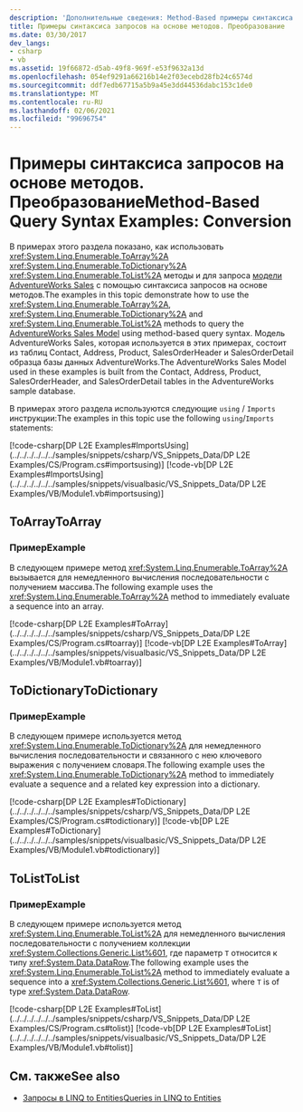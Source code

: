 ```yaml
---
description: 'Дополнительные сведения: Method-Based примеры синтаксиса запросов: преобразование'
title: Примеры синтаксиса запросов на основе методов. Преобразование
ms.date: 03/30/2017
dev_langs:
- csharp
- vb
ms.assetid: 19f66872-d5ab-49f8-969f-e53f9632a13d
ms.openlocfilehash: 054ef9291a66216b14e2f03ecebd28fb24c6574d
ms.sourcegitcommit: ddf7edb67715a5b9a45e3dd44536dabc153c1de0
ms.translationtype: MT
ms.contentlocale: ru-RU
ms.lasthandoff: 02/06/2021
ms.locfileid: "99696754"
---
```

# <a name="method-based-query-syntax-examples-conversion"></a><span data-ttu-id="2e927-103">Примеры синтаксиса запросов на основе методов. Преобразование</span><span class="sxs-lookup"><span data-stu-id="2e927-103">Method-Based Query Syntax Examples: Conversion</span></span>

<span data-ttu-id="2e927-104">В примерах этого раздела показано, как использовать <xref:System.Linq.Enumerable.ToArray%2A> <xref:System.Linq.Enumerable.ToDictionary%2A> <xref:System.Linq.Enumerable.ToList%2A> методы и для запроса [модели AdventureWorks Sales](https://github.com/Microsoft/sql-server-samples/releases/tag/adventureworks) с помощью синтаксиса запросов на основе методов.</span><span class="sxs-lookup"><span data-stu-id="2e927-104">The examples in this topic demonstrate how to use the <xref:System.Linq.Enumerable.ToArray%2A>, <xref:System.Linq.Enumerable.ToDictionary%2A> and <xref:System.Linq.Enumerable.ToList%2A> methods to query the [AdventureWorks Sales Model](https://github.com/Microsoft/sql-server-samples/releases/tag/adventureworks) using method-based query syntax.</span></span> <span data-ttu-id="2e927-105">Модель AdventureWorks Sales, которая используется в этих примерах, состоит из таблиц Contact, Address, Product, SalesOrderHeader и SalesOrderDetail образца базы данных AdventureWorks.</span><span class="sxs-lookup"><span data-stu-id="2e927-105">The AdventureWorks Sales Model used in these examples is built from the Contact, Address, Product, SalesOrderHeader, and SalesOrderDetail tables in the AdventureWorks sample database.</span></span>  
  
 <span data-ttu-id="2e927-106">В примерах этого раздела используются следующие `using` / `Imports` инструкции:</span><span class="sxs-lookup"><span data-stu-id="2e927-106">The examples in this topic use the following `using`/`Imports` statements:</span></span>  
  
 [!code-csharp[DP L2E Examples#ImportsUsing](../../../../../../samples/snippets/csharp/VS_Snippets_Data/DP L2E Examples/CS/Program.cs#importsusing)]
 [!code-vb[DP L2E Examples#ImportsUsing](../../../../../../samples/snippets/visualbasic/VS_Snippets_Data/DP L2E Examples/VB/Module1.vb#importsusing)]  
  
## <a name="toarray"></a><span data-ttu-id="2e927-107">ToArray</span><span class="sxs-lookup"><span data-stu-id="2e927-107">ToArray</span></span>  
  
### <a name="example"></a><span data-ttu-id="2e927-108">Пример</span><span class="sxs-lookup"><span data-stu-id="2e927-108">Example</span></span>  

 <span data-ttu-id="2e927-109">В следующем примере метод <xref:System.Linq.Enumerable.ToArray%2A> вызывается для немедленного вычисления последовательности с получением массива.</span><span class="sxs-lookup"><span data-stu-id="2e927-109">The following example uses the <xref:System.Linq.Enumerable.ToArray%2A> method to immediately evaluate a sequence into an array.</span></span>  
  
 [!code-csharp[DP L2E Examples#ToArray](../../../../../../samples/snippets/csharp/VS_Snippets_Data/DP L2E Examples/CS/Program.cs#toarray)]
 [!code-vb[DP L2E Examples#ToArray](../../../../../../samples/snippets/visualbasic/VS_Snippets_Data/DP L2E Examples/VB/Module1.vb#toarray)]  
  
## <a name="todictionary"></a><span data-ttu-id="2e927-110">ToDictionary</span><span class="sxs-lookup"><span data-stu-id="2e927-110">ToDictionary</span></span>  
  
### <a name="example"></a><span data-ttu-id="2e927-111">Пример</span><span class="sxs-lookup"><span data-stu-id="2e927-111">Example</span></span>  

 <span data-ttu-id="2e927-112">В следующем примере используется метод <xref:System.Linq.Enumerable.ToDictionary%2A> для немедленного вычисления последовательности и связанного с нею ключевого выражения с получением словаря.</span><span class="sxs-lookup"><span data-stu-id="2e927-112">The following example uses the <xref:System.Linq.Enumerable.ToDictionary%2A> method to immediately evaluate a sequence and a related key expression into a dictionary.</span></span>  
  
 [!code-csharp[DP L2E Examples#ToDictionary](../../../../../../samples/snippets/csharp/VS_Snippets_Data/DP L2E Examples/CS/Program.cs#todictionary)]
 [!code-vb[DP L2E Examples#ToDictionary](../../../../../../samples/snippets/visualbasic/VS_Snippets_Data/DP L2E Examples/VB/Module1.vb#todictionary)]  
  
## <a name="tolist"></a><span data-ttu-id="2e927-113">ToList</span><span class="sxs-lookup"><span data-stu-id="2e927-113">ToList</span></span>  
  
### <a name="example"></a><span data-ttu-id="2e927-114">Пример</span><span class="sxs-lookup"><span data-stu-id="2e927-114">Example</span></span>  

 <span data-ttu-id="2e927-115">В следующем примере используется метод <xref:System.Linq.Enumerable.ToList%2A> для немедленного вычисления последовательности с получением коллекции <xref:System.Collections.Generic.List%601>, где параметр `T` относится к типу <xref:System.Data.DataRow>.</span><span class="sxs-lookup"><span data-stu-id="2e927-115">The following example uses the <xref:System.Linq.Enumerable.ToList%2A> method to immediately evaluate a sequence into a <xref:System.Collections.Generic.List%601>, where `T` is of type <xref:System.Data.DataRow>.</span></span>  
  
 [!code-csharp[DP L2E Examples#ToList](../../../../../../samples/snippets/csharp/VS_Snippets_Data/DP L2E Examples/CS/Program.cs#tolist)]
 [!code-vb[DP L2E Examples#ToList](../../../../../../samples/snippets/visualbasic/VS_Snippets_Data/DP L2E Examples/VB/Module1.vb#tolist)]  
  
## <a name="see-also"></a><span data-ttu-id="2e927-116">См. также</span><span class="sxs-lookup"><span data-stu-id="2e927-116">See also</span></span>

- [<span data-ttu-id="2e927-117">Запросы в LINQ to Entities</span><span class="sxs-lookup"><span data-stu-id="2e927-117">Queries in LINQ to Entities</span></span>](queries-in-linq-to-entities.md)
